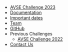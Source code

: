 <!-- _navbar.md -->
* [AVSE Challenge 2023](/)
* [Documentation](/docs)
* [Important dates](/important-dates)
* [Team](/team)
* [GitHub](https://github.com/cogmhear/avse_challenge)
* Previous Challenges
    * [AVSE Challenge 2022](/avsec1/)
* [Contact Us](/contact)
